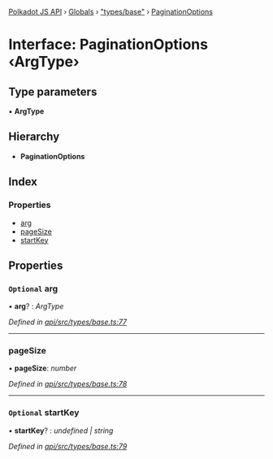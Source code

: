 [Polkadot JS API](../README.md) › [Globals](../globals.md) › ["types/base"](../modules/_types_base_.md) › [PaginationOptions](_types_base_.paginationoptions.md)

# Interface: PaginationOptions ‹**ArgType**›

## Type parameters

▪ **ArgType**

## Hierarchy

* **PaginationOptions**

## Index

### Properties

* [arg](_types_base_.paginationoptions.md#optional-arg)
* [pageSize](_types_base_.paginationoptions.md#pagesize)
* [startKey](_types_base_.paginationoptions.md#optional-startkey)

## Properties

### `Optional` arg

• **arg**? : *ArgType*

*Defined in [api/src/types/base.ts:77](https://github.com/polkadot-js/api/blob/f1ebcddec6/packages/api/src/types/base.ts#L77)*

___

###  pageSize

• **pageSize**: *number*

*Defined in [api/src/types/base.ts:78](https://github.com/polkadot-js/api/blob/f1ebcddec6/packages/api/src/types/base.ts#L78)*

___

### `Optional` startKey

• **startKey**? : *undefined | string*

*Defined in [api/src/types/base.ts:79](https://github.com/polkadot-js/api/blob/f1ebcddec6/packages/api/src/types/base.ts#L79)*
